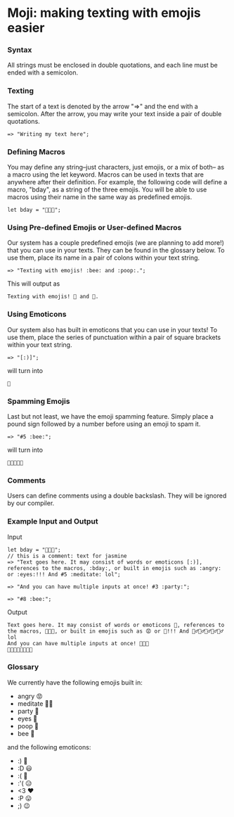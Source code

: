 # Moji: making texting with emojis easier

### Syntax
All strings must be enclosed in double quotations, and each line must be ended with a semicolon.

### Texting
The start of a text is denoted by the arrow "=>" and the end with a semicolon. After the arrow, you may write your text inside a pair of double quotations.

	=> "Writing my text here";

### Defining Macros
You may define any string–just characters, just emojis, or a mix of both– as a macro using the let keyword. Macros can be used in texts that are anywhere after their definition. For example, the following code will define a macro, "bday", as a string of the three emojis. You will be able to use macros using their name in the same way as predefined emojis.

	let bday = "🥳🎂🎉";

### Using Pre-defined Emojis or User-defined Macros
Our system has a couple predefined emojis (we are planning to add more!) that you can use in your texts. They can be found in the glossary below. To use them, place its name in a pair of colons within your text string.

	=> "Texting with emojis! :bee: and :poop:.";

This will output as

	Texting with emojis! 🐝 and 💩.

### Using Emoticons
Our system also has built in emoticons that you can use in your texts! To use them, place the series of punctuation within a pair of square brackets within your text string.

	=> "[:)]";

will turn into

	🙂

### Spamming Emojis
Last but not least, we have the emoji spamming feature. Simply place a pound sign followed by a number before using an emoji to spam it.

	=> "#5 :bee:";

will turn into

	🐝🐝🐝🐝🐝

### Comments
Users can define comments using a double backslash. They will be ignored by our compiler.

### Example Input and Output

Input

	let bday = "🥳🎂🎉";
	// this is a comment: text for jasmine
	=> "Text goes here. It may consist of words or emoticons [:)], references to the macros, :bday:, or built in emojis such as :angry: or :eyes:!!! And #5 :meditate: lol";

	=> "And you can have multiple inputs at once! #3 :party:";

	=> "#8 :bee:";

Output

	Text goes here. It may consist of words or emoticons 🙂, references to the macros, 🥳🎂🎉, or built in emojis such as 😡 or 👀!!! And 🧘‍♂️🧘‍♂️🧘‍♂️🧘‍♂️🧘‍♂️ lol
	And you can have multiple inputs at once! 🎉🎉🎉
	🐝🐝🐝🐝🐝🐝🐝🐝

### Glossary

We currently have the following emojis built in:
* angry 😡
* meditate 🧘‍♂️
* party 🎉
* eyes 👀
* poop 💩
* bee 🐝

and the following emoticons:
* :) 🙂
* :D 😃
* :( 🙁
* :'( 😥
* <3 ❤️
* :P 😛
* ;) 😉